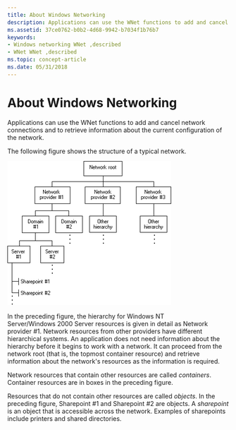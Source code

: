 ```yaml
---
title: About Windows Networking
description: Applications can use the WNet functions to add and cancel network connections and to retrieve information about the current configuration of the network.
ms.assetid: 37ce0762-b0b2-4d68-9942-b7034f1b76b7
keywords:
- Windows networking WNet ,described
- WNet WNet ,described
ms.topic: concept-article
ms.date: 05/31/2018
---
```


# About Windows Networking

Applications can use the WNet functions to add and cancel network connections and to retrieve information about the current configuration of the network.

The following figure shows the structure of a typical network.

![typical network structure](images/csnet-01.png)

In the preceding figure, the hierarchy for Windows NT Server/Windows 2000 Server resources is given in detail as Network provider \#1. Network resources from other providers have different hierarchical systems. An application does not need information about the hierarchy before it begins to work with a network. It can proceed from the network root (that is, the topmost container resource) and retrieve information about the network's resources as the information is required.

Network resources that contain other resources are called *containers*. Container resources are in boxes in the preceding figure.

Resources that do not contain other resources are called *objects*. In the preceding figure, Sharepoint \#1 and Sharepoint \#2 are objects. A *sharepoint* is an object that is accessible across the network. Examples of sharepoints include printers and shared directories.

 

 




